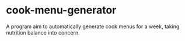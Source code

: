 # cook-menu-generator
A program aim to automatically generate cook menus for a week, taking nutrition balance into concern.
